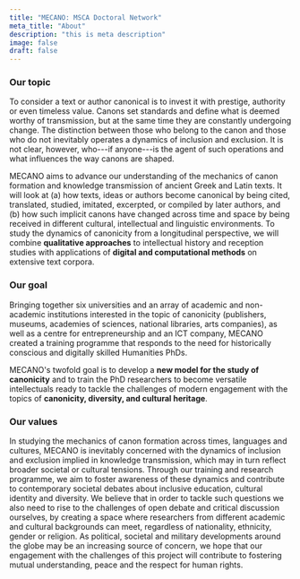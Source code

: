 ```yaml
---
title: "MECANO: MSCA Doctoral Network"
meta_title: "About"
description: "this is meta description"
image: false
draft: false
---
```

### Our topic
To consider a text or author canonical is to invest it with prestige, authority or even timeless value. Canons set standards and define what is deemed worthy of transmission, but at the same time they are constantly undergoing change. The distinction between those who belong to the canon and those who do not inevitably operates a dynamics of inclusion and exclusion. It is not clear, however, who---if anyone---is the agent of such operations and what influences the way canons are shaped.

MECANO aims to advance our understanding of the mechanics of canon formation and knowledge transmission of ancient Greek and Latin texts. It will look at (a) how texts, ideas or authors become canonical by being cited, translated, studied, imitated, excerpted, or compiled by later authors, and (b) how such implicit canons have changed across time and space by being received in different cultural, intellectual and linguistic environments. To study the dynamics of canonicity from a longitudinal perspective, we will combine **qualitative approaches** to intellectual history and reception studies with applications of **digital and computational methods** on extensive text corpora.

### Our goal
Bringing together six universities and an array of academic and non-academic institutions interested in the topic of canonicity (publishers, museums, academies of sciences, national libraries, arts companies), as well as a centre for entrepreneurship and an ICT company, MECANO created a training programme that responds to the need for historically conscious and digitally skilled Humanities PhDs.

MECANO's twofold goal is to develop a **new model for the study of canonicity** and to train the PhD researchers to become versatile intellectuals ready to tackle the challenges of modern engagement with the topics of **canonicity, diversity, and cultural heritage**.

### Our values

In studying the mechanics of canon formation across times, languages and cultures, MECANO is inevitably concerned with the dynamics of inclusion and exclusion implied in knowledge transmission, which may in turn reflect broader societal or cultural
tensions. Through our training and research programme, we aim to foster awareness of
these dynamics and contribute to contemporary societal debates about inclusive
education, cultural identity and diversity. We believe that in order to tackle such
questions we also need to rise to the challenges of open debate and critical discussion
ourselves, by creating a space where researchers from different academic and cultural
backgrounds can meet, regardless of nationality, ethnicity, gender or religion. As
political, societal and military developments around the globe may be an increasing
source of concern, we hope that our engagement with the challenges of this project will
contribute to fostering mutual understanding, peace and the respect for human rights.
